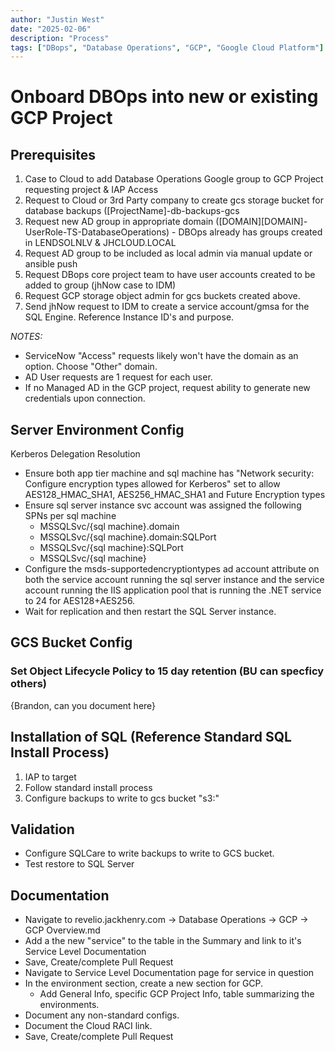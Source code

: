 ```yaml
---
author: "Justin West"
date: "2025-02-06"
description: "Process"
tags: ["DBops", "Database Operations", "GCP", "Google Cloud Platform"]
---
```


# Onboard DBOps into new or existing GCP Project

## Prerequisites
1. Case to Cloud to add Database Operations Google group to GCP Project requesting project & IAP Access
2. Request to Cloud or 3rd Party company to create gcs storage bucket for database backups ([ProjectName]-db-backups-gcs
3. Request new AD group in appropriate domain ([DOMAIN]\[DOMAIN]-UserRole-TS-DatabaseOperations) - DBOps already has groups created in LENDSOLNLV & JHCLOUD.LOCAL
4. Request AD group to be included as local admin via manual update or ansible push
5. Request DBops core project team to have user accounts created to be added to group (jhNow case to IDM)
6. Request GCP storage object admin for gcs buckets created above.
7. Send jhNow request to IDM to create a service account/gmsa for the SQL Engine.  Reference Instance ID's and purpose.

*NOTES:* 
* ServiceNow "Access" requests likely won't have the domain as an option. Choose "Other" domain.
* AD User requests are 1 request for each user.
* If no Managed AD in the GCP project, request ability to generate new credentials upon connection.


## Server Environment Config 
Kerberos Delegation Resolution

* Ensure both app tier machine and sql machine has  "Network security: Configure encryption types allowed for Kerberos" set to allow AES128_HMAC_SHA1, AES256_HMAC_SHA1 and Future Encryption types
* Ensure sql server instance svc account was assigned the following SPNs per sql machine
    - MSSQLSvc/{sql machine}.domain
    - MSSQLSvc/{sql machine}.domain:SQLPort
    - MSSQLSvc/{sql machine}:SQLPort
    - MSSQLSvc/{sql machine}
* Configure the msds-supportedencryptiontypes ad account attribute on both the service account running the sql server instance and the service account running the IIS application pool that is running the .NET service to 24 for AES128+AES256.
* Wait for replication and then restart the SQL Server instance.

## GCS Bucket Config
### Set Object Lifecycle Policy to 15 day retention (BU can specficy others)
{Brandon, can you document here}

## Installation of SQL (Reference Standard SQL Install Process)
1. IAP to target
2. Follow standard install process
3. Configure backups to write to gcs bucket "s3:\"
   
## Validation
* Configure SQLCare to write backups to write to GCS bucket.
* Test restore to SQL Server 

## Documentation
* Navigate to revelio.jackhenry.com -> Database Operations -> GCP -> GCP Overview.md
* Add a the new "service" to the table in the Summary and link to it's Service Level Documentation
* Save, Create/complete Pull Request
* Navigate to Service Level Documentation page for service in question
* In the environment section, create a new section for GCP.
    * Add General Info, specific GCP Project Info, table summarizing the environments.
* Document any non-standard configs.
* Document the Cloud RACI link.
* Save, Create/complete Pull Request


